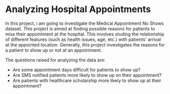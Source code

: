 # Analyzing Hospital Appointments

In this project, i am going to investigate the Medical Appointment No Shows dataset. This project is aimed at finding possible reasons for patients to miss their appointment at the hospital. This involves studing the relationship of different features (such as health issues, age, etc.) with patients' arrival at the appointed location. Generally, this project investigates the reasons for a patient to show up or not at an appointment.

The questions raised for analyzing the data are:

* Are some appointment days difficult for patients to show up?
* Are SMS notified patients more likely to show up on their appointment?
* Are patients with healthcare scholarship more likely to show up at their appointment?
